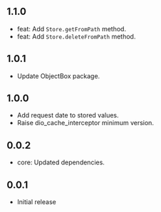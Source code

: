 ## 1.1.0
- feat: Add `Store.getFromPath` method.
- feat: Add `Store.deleteFromPath` method.

## 1.0.1
- Update ObjectBox package.

## 1.0.0
- Add request date to stored values.
- Raise dio_cache_interceptor minimum version.

## 0.0.2
- core: Updated dependencies.


## 0.0.1
- Initial release
